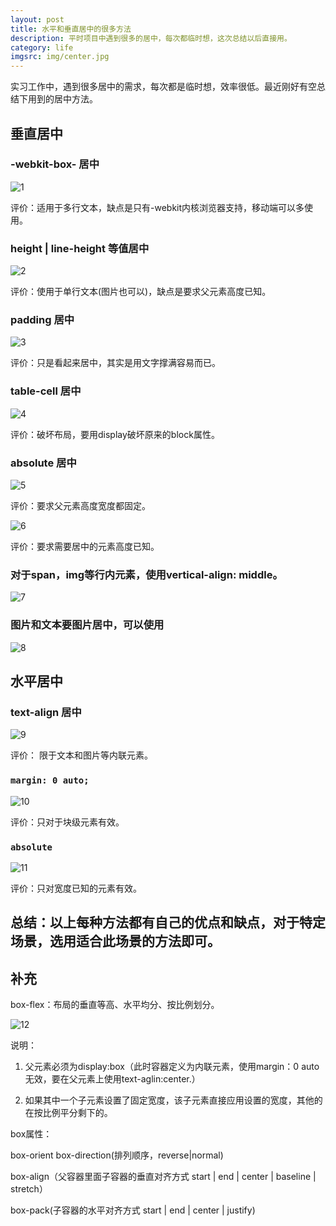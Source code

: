 ```yaml
---
layout: post
title: 水平和垂直居中的很多方法
description: 平时项目中遇到很多的居中，每次都临时想，这次总结以后直接用。
category: life
imgsrc: img/center.jpg
---
```

实习工作中，遇到很多居中的需求，每次都是临时想，效率很低。最近刚好有空总结下用到的居中方法。

## 垂直居中

### -webkit-box- 居中

![1](/img/center/1.png)

评价：适用于多行文本，缺点是只有-webkit内核浏览器支持，移动端可以多使用。

### height | line-height 等值居中

![2](/img/center/2.png)

评价：使用于单行文本(图片也可以)，缺点是要求父元素高度已知。

### padding 居中

![3](/img/center/3.png)

评价：只是看起来居中，其实是用文字撑满容易而已。

### table-cell 居中

![4](/img/center/4.png)

评价：破坏布局，要用display破坏原来的block属性。

### absolute 居中

![5](/img/center/5.png)

评价：要求父元素高度宽度都固定。


![6](/img/center/6.png)

评价：要求需要居中的元素高度已知。

### 对于span，img等行内元素，使用vertical-align: middle。

![7](/img/center/7.png)


### 图片和文本要图片居中，可以使用<img src=""  align="absmiddle" />

![8](/img/center/8.png)

## 水平居中

### text-align  居中

![9](/img/center/9.png)

 评价： 限于文本和图片等内联元素。

 ### `margin: 0 auto;`

 ![10](/img/center/10.png)

评价：只对于块级元素有效。

 ### `absolute`

 ![11](/img/center/11.png)

评价：只对宽度已知的元素有效。


## **总结：以上每种方法都有自己的优点和缺点，对于特定场景，选用适合此场景的方法即可。**


## 补充

box-flex：布局的垂直等高、水平均分、按比例划分。

 ![12](/img/center/12.png)

 说明：

1.  父元素必须为display:box（此时容器定义为内联元素，使用margin：0 auto无效，要在父元素上使用text-aglin:center.）

2.  如果其中一个子元素设置了固定宽度，该子元素直接应用设置的宽度，其他的在按比例平分剩下的。



box属性：

box-orient box-direction(排列顺序，reverse|normal)

box-align（父容器里面子容器的垂直对齐方式 start | end | center | baseline | stretch）

box-pack(子容器的水平对齐方式 start | end | center | justify) 

